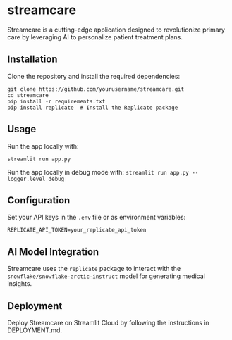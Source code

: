 # streamcare
Streamcare is a cutting-edge application designed to revolutionize primary care by leveraging AI to personalize patient treatment plans.

## Installation

Clone the repository and install the required dependencies:

```
git clone https://github.com/yourusername/streamcare.git
cd streamcare
pip install -r requirements.txt
pip install replicate  # Install the Replicate package
```

## Usage
Run the app locally with:

```streamlit run app.py```

Run the app locally in debug mode with:
```streamlit run app.py --logger.level debug```

## Configuration
Set your API keys in the `.env` file or as environment variables:

```REPLICATE_API_TOKEN=your_replicate_api_token```

## AI Model Integration
Streamcare uses the `replicate` package to interact with the `snowflake/snowflake-arctic-instruct` model for generating medical insights.

## Deployment
Deploy Streamcare on Streamlit Cloud by following the instructions in DEPLOYMENT.md.